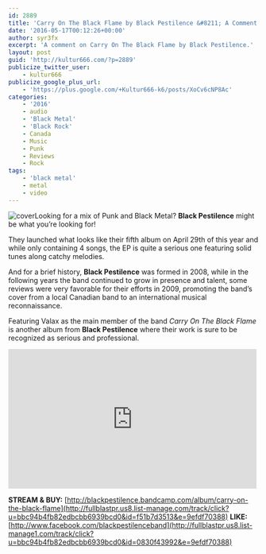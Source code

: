 ```yaml
---
id: 2889
title: 'Carry On The Black Flame by Black Pestilence &#8211; A Comment'
date: '2016-05-17T00:12:26+00:00'
author: syr3fx
excerpt: 'A comment on Carry On The Black Flame by Black Pestilence.'
layout: post
guid: 'http://kultur666.com/?p=2889'
publicize_twitter_user:
    - kultur666
publicize_google_plus_url:
    - 'https://plus.google.com/+Kultur666-k6/posts/XoCv6cNP8Ac'
categories:
    - '2016'
    - audio
    - 'Black Metal'
    - 'Black Rock'
    - Canada
    - Music
    - Punk
    - Reviews
    - Rock
tags:
    - 'black metal'
    - metal
    - video
---
```


![cover](http://localhost:8080/wp-content/uploads/2016/05/cover.jpg?w=680)Looking for a mix of Punk and Black Metal? **Black Pestilence** might be what you’re looking for!

They launched what looks like their fifth album on April 29th of this year and while only containing 4 songs, the EP is quite a serious one featuring solid tunes along catchy melodies.

And for a brief history, **Black Pestilence** was formed in 2008, while in the following years the band continued to grow in presence and talent, some reviews were very favorable for their efforts in 2009, promoting the band’s cover from a local Canadian band to an international musical reconnaissance.

Featuring Valax as the main member of the band *Carry On The Black Flame* is another album from **Black Pestilence** where their work is sure to be recognized as serious and professional.

<iframe allow="accelerometer; autoplay; clipboard-write; encrypted-media; gyroscope; picture-in-picture; web-share" allowfullscreen="" frameborder="0" height="281" loading="lazy" src="https://www.youtube.com/embed/yojB5qvTUEE?feature=oembed" title="Black Pestilence - Carry on the Black Flame (2016)" width="500"></iframe>

**STREAM &amp; BUY:** [http://blackpestilence.bandcamp.com/album/carry-on-the-black-flame](http://fullblastpr.us8.list-manage.com/track/click?u=bbc94b4fb82edbcbb6939bcd0&id=f51b7d3513&e=9efdf70388)
**LIKE:** [http://www.facebook.com/blackpestilenceband](http://fullblastpr.us8.list-manage1.com/track/click?u=bbc94b4fb82edbcbb6939bcd0&id=0830f43992&e=9efdf70388)